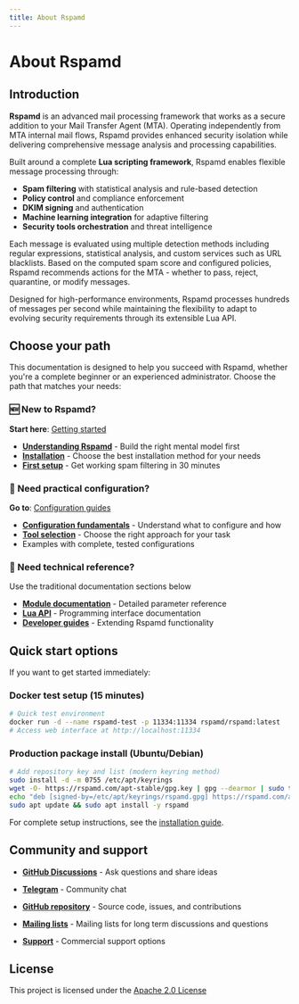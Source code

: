 ```yaml
---
title: About Rspamd
---
```


# About Rspamd

## Introduction

**Rspamd** is an advanced mail processing framework that works as a secure addition to your Mail Transfer Agent (MTA).
Operating independently from MTA internal mail flows, Rspamd provides enhanced security isolation while delivering
comprehensive message analysis and processing capabilities.

Built around a complete **Lua scripting framework**, Rspamd enables flexible message processing through:
- **Spam filtering** with statistical analysis and rule-based detection
- **Policy control** and compliance enforcement  
- **DKIM signing** and authentication
- **Machine learning integration** for adaptive filtering
- **Security tools orchestration** and threat intelligence

Each message is evaluated using multiple detection methods including regular expressions, statistical analysis,
and custom services such as URL blacklists. Based on the computed spam score and configured policies,
Rspamd recommends actions for the MTA - whether to pass, reject, quarantine, or modify messages.

Designed for high-performance environments, Rspamd processes hundreds of messages per second while maintaining
the flexibility to adapt to evolving security requirements through its extensible Lua API.

## Choose your path

This documentation is designed to help you succeed with Rspamd, whether you're a complete beginner or an experienced administrator. Choose the path that matches your needs:

### 🆕 New to Rspamd?
**Start here**: [Getting started](/getting-started/)

- **[Understanding Rspamd](/getting-started/understanding-rspamd)** - Build the right mental model first
- **[Installation](/getting-started/installation)** - Choose the best installation method for your needs  
- **[First setup](/getting-started/first-setup)** - Get working spam filtering in 30 minutes

### 🎯 Need practical configuration?
**Go to**: [Configuration guides](/guides/configuration/)

- **[Configuration fundamentals](/guides/configuration/fundamentals)** - Understand what to configure and how
- **[Tool selection](/guides/configuration/tool-selection)** - Choose the right approach for your task
- Examples with complete, tested configurations


### 🔧 Need technical reference?
Use the traditional documentation sections below

- **[Module documentation](/modules/)** - Detailed parameter reference
- **[Lua API](/lua/)** - Programming interface documentation  
- **[Developer guides](/developers/)** - Extending Rspamd functionality

 

## Quick start options

If you want to get started immediately:

### Docker test setup (15 minutes)
```bash
# Quick test environment
docker run -d --name rspamd-test -p 11334:11334 rspamd/rspamd:latest
# Access web interface at http://localhost:11334
```

### Production package install (Ubuntu/Debian)
```bash
# Add repository key and list (modern keyring method)
sudo install -d -m 0755 /etc/apt/keyrings
wget -O- https://rspamd.com/apt-stable/gpg.key | gpg --dearmor | sudo tee /etc/apt/keyrings/rspamd.gpg > /dev/null
echo "deb [signed-by=/etc/apt/keyrings/rspamd.gpg] https://rspamd.com/apt-stable/ $(lsb_release -cs) main" | sudo tee /etc/apt/sources.list.d/rspamd.list
sudo apt update && sudo apt install -y rspamd
```

For complete setup instructions, see the [installation guide](/getting-started/installation).

## Community and support

- **[GitHub Discussions](https://github.com/rspamd/rspamd/discussions)** - Ask questions and share ideas
- **[Telegram](https://t.me/rspamd)** - Community chat

- **[GitHub repository](https://github.com/rspamd/rspamd)** - Source code, issues, and contributions
- **[Mailing lists](https://lists.rspamd.com)** - Mailing lists for long term discussions and questions
- **[Support](/support)** - Commercial support options


## License

This project is licensed under the <a href="https://tldrlegal.com/license/apache-license-2.0-(apache-2.0)" target="_blank" rel="noopener noreferrer">Apache 2.0 License</a>

